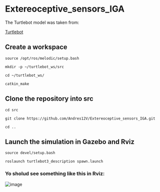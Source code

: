 # Extereoceptive_sensors_IGA

The Turtlebot model was taken from:

[Turtlebot](https://github.com/turtlebot/turtlebot)

## Create a workspace

`source /opt/ros/melodic/setup.bash`

`mkdir -p ~/turtlebot_ws/src`

`cd ~/turtlebot_ws/`

`catkin_make`

## Clone the repository into src

`cd src`

`git clone https://github.com/Andres12V/Extereoceptive_sensors_IGA.git`

`cd ..`

## Launch the simulation in Gazebo and Rviz

`source devel/setup.bash`

`roslaunch turtlebot3_description spawn.launch`

### Yo sholud see something like this in Rviz:

![image](https://user-images.githubusercontent.com/73318612/138971962-e2ae5d31-ca09-4e7a-a72e-7aa391df850c.png)
